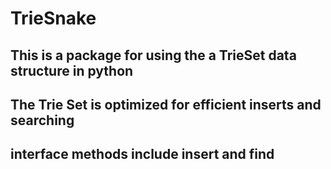 # TrieSnake 

## This is a package for using the a TrieSet data structure in python

## The Trie Set is optimized for efficient inserts and searching

## interface methods include insert and find 
